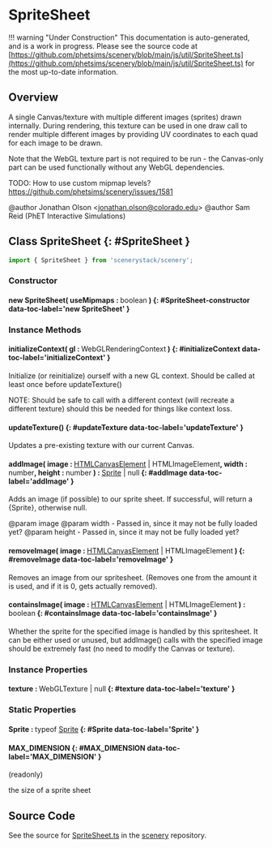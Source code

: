# SpriteSheet

!!! warning "Under Construction"
    This documentation is auto-generated, and is a work in progress. Please see the source code at
    [https://github.com/phetsims/scenery/blob/main/js/util/SpriteSheet.ts](https://github.com/phetsims/scenery/blob/main/js/util/SpriteSheet.ts) for the most up-to-date information.

## Overview

A single Canvas/texture with multiple different images (sprites) drawn internally. During rendering, this texture
can be used in one draw call to render multiple different images by providing UV coordinates to each quad for each
image to be drawn.

Note that the WebGL texture part is not required to be run - the Canvas-only part can be used functionally without
any WebGL dependencies.

TODO: How to use custom mipmap levels? https://github.com/phetsims/scenery/issues/1581

@author Jonathan Olson &lt;jonathan.olson@colorado.edu&gt;
@author Sam Reid (PhET Interactive Simulations)

## Class SpriteSheet {: #SpriteSheet }


```js
import { SpriteSheet } from 'scenerystack/scenery';
```
### Constructor

#### new SpriteSheet( useMipmaps : <span style="font-weight: 400;"><span style="color: hsla(calc(var(--md-hue) + 180deg),80%,40%,1);">boolean</span></span> ) {: #SpriteSheet-constructor data-toc-label='new SpriteSheet' }

### Instance Methods

#### initializeContext( gl : <span style="font-weight: 400;">WebGLRenderingContext</span> ) {: #initializeContext data-toc-label='initializeContext' }

Initialize (or reinitialize) ourself with a new GL context. Should be called at least once before updateTexture()

NOTE: Should be safe to call with a different context (will recreate a different texture) should this be needed
      for things like context loss.

#### updateTexture() {: #updateTexture data-toc-label='updateTexture' }

Updates a pre-existing texture with our current Canvas.

#### addImage( image : <span style="font-weight: 400;">[HTMLCanvasElement](https://developer.mozilla.org/en-US/docs/Web/API/HTMLCanvasElement) | HTMLImageElement</span>, width : <span style="font-weight: 400;"><span style="color: hsla(calc(var(--md-hue) + 180deg),80%,40%,1);">number</span></span>, height : <span style="font-weight: 400;"><span style="color: hsla(calc(var(--md-hue) + 180deg),80%,40%,1);">number</span></span> ) : <span style="font-weight: 400;">[Sprite](../scenery/Sprite.md) | <span style="color: hsla(calc(var(--md-hue) + 180deg),80%,40%,1);">null</span></span> {: #addImage data-toc-label='addImage' }

Adds an image (if possible) to our sprite sheet. If successful, will return a {Sprite}, otherwise null.

@param image
@param width - Passed in, since it may not be fully loaded yet?
@param height - Passed in, since it may not be fully loaded yet?

#### removeImage( image : <span style="font-weight: 400;">[HTMLCanvasElement](https://developer.mozilla.org/en-US/docs/Web/API/HTMLCanvasElement) | HTMLImageElement</span> ) {: #removeImage data-toc-label='removeImage' }

Removes an image from our spritesheet. (Removes one from the amount it is used, and if it is 0, gets actually
removed).

#### containsImage( image : <span style="font-weight: 400;">[HTMLCanvasElement](https://developer.mozilla.org/en-US/docs/Web/API/HTMLCanvasElement) | HTMLImageElement</span> ) : <span style="font-weight: 400;"><span style="color: hsla(calc(var(--md-hue) + 180deg),80%,40%,1);">boolean</span></span> {: #containsImage data-toc-label='containsImage' }

Whether the sprite for the specified image is handled by this spritesheet. It can be either used or unused, but
addImage() calls with the specified image should be extremely fast (no need to modify the Canvas or texture).

### Instance Properties

#### texture : <span style="font-weight: 400;">WebGLTexture | <span style="color: hsla(calc(var(--md-hue) + 180deg),80%,40%,1);">null</span></span> {: #texture data-toc-label='texture' }

### Static Properties

#### Sprite : <span style="font-weight: 400;">typeof [Sprite](../scenery/Sprite.md)</span> {: #Sprite data-toc-label='Sprite' }

#### MAX_DIMENSION {: #MAX_DIMENSION data-toc-label='MAX_DIMENSION' }

(readonly)

the size of a sprite sheet



## Source Code

See the source for [SpriteSheet.ts](https://github.com/phetsims/scenery/blob/main/js/util/SpriteSheet.ts) in the [scenery](https://github.com/phetsims/scenery) repository.
